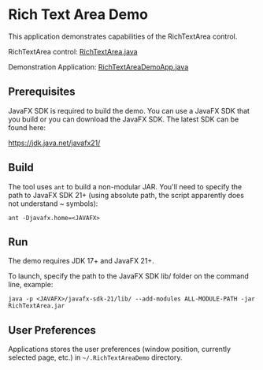 # Rich Text Area Demo

This application demonstrates capabilities of the RichTextArea control.

RichTextArea control: [RichTextArea.java](https://github.com/andy-goryachev-oracle/jfx/blob/ag.rich.text.area/modules/javafx.controls/src/main/java/javafx/scene/control/rich/RichTextArea.java)

Demonstration Application:
[RichTextAreaDemoApp.java](https://github.com/andy-goryachev-oracle/jfx/blob/ag.rich.text.area/tests/manual/rich/src/com/oracle/tools/demo/rich/RichTextAreaDemoApp.java)


## Prerequisites

JavaFX SDK is required to build the demo.  You can use a JavaFX SDK that you build or you can download the JavaFX SDK.
The latest SDK can be found here:

https://jdk.java.net/javafx21/


## Build

The tool uses `ant` to build a non-modular JAR.  You'll need to specify the path to JavaFX SDK 21+
(using absolute path, the script apparently does not understand ~ symbols):
```
ant -Djavafx.home=<JAVAFX>
```


## Run

The demo requires JDK 17+ and JavaFX 21+.

To launch, specify the path to the JavaFX SDK lib/ folder on the command line, example:

```
java -p <JAVAFX>/javafx-sdk-21/lib/ --add-modules ALL-MODULE-PATH -jar RichTextArea.jar
```


## User Preferences

Applications stores the user preferences (window position, currently selected page, etc.) in `~/.RichTextAreaDemo` directory.


